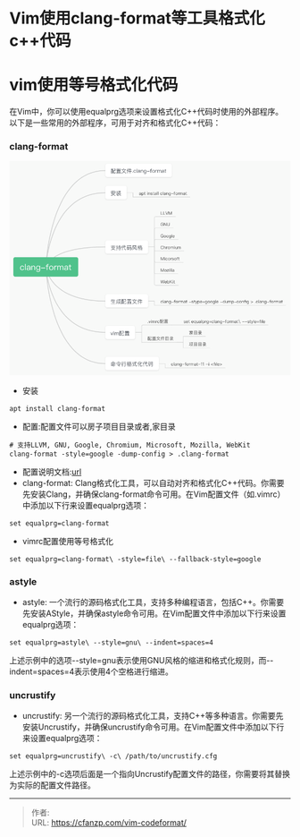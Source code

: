 # Vim使用clang-format等工具格式化c++代码


<!--more-->
# vim使用等号格式化代码
在Vim中，你可以使用equalprg选项来设置格式化C++代码时使用的外部程序。以下是一些常用的外部程序，可用于对齐和格式化C++代码：
### clang-format

![img](/images/blog/devtools/clang-format.png)

- 安装
```
apt install clang-format
```
- 配置:配置文件可以房子项目目录或者,家目录
```
# 支持LLVM, GNU, Google, Chromium, Microsoft, Mozilla, WebKit
clang-format -style=google -dump-config > .clang-format
```
- 配置说明文档:[url](https://clang.llvm.org/docs/ClangFormatStyleOptions.html)
- clang-format: Clang格式化工具，可以自动对齐和格式化C++代码。你需要先安装Clang，并确保clang-format命令可用。在Vim配置文件（如.vimrc）中添加以下行来设置equalprg选项：
```
set equalprg=clang-format
```

- vimrc配置使用等号格式化
```
set equalprg=clang-format\ -style=file\ --fallback-style=google
```

### astyle
- astyle: 一个流行的源码格式化工具，支持多种编程语言，包括C++。你需要先安装AStyle，并确保astyle命令可用。在Vim配置文件中添加以下行来设置equalprg选项：

```
set equalprg=astyle\ --style=gnu\ --indent=spaces=4
```
上述示例中的选项--style=gnu表示使用GNU风格的缩进和格式化规则，而--indent=spaces=4表示使用4个空格进行缩进。

### uncrustify
- uncrustify: 另一个流行的源码格式化工具，支持C++等多种语言。你需要先安装Uncrustify，并确保uncrustify命令可用。在Vim配置文件中添加以下行来设置equalprg选项：
```
set equalprg=uncrustify\ -c\ /path/to/uncrustify.cfg
```
上述示例中的-c选项后面是一个指向Uncrustify配置文件的路径，你需要将其替换为实际的配置文件路径。


---

> 作者:   
> URL: https://cfanzp.com/vim-codeformat/  

